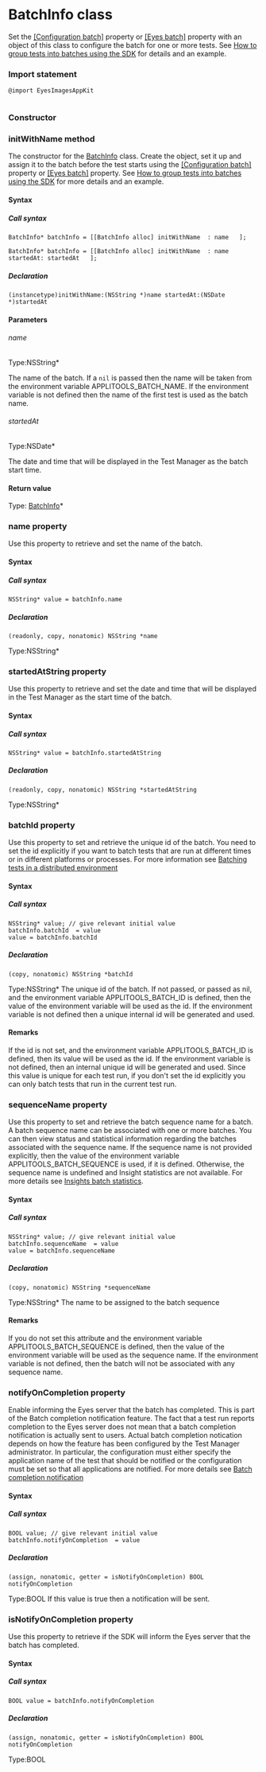 # BatchInfo class
Set the [\[Configuration batch\]](../classes-gen/class_configuration/method-configuration-setbatch-imagesappkit-objectivec.html) property or [\[Eyes batch\]](../classes-gen/class_eyes/method-eyes-setbatch-imagesappkit-objectivec.html) property with an object of this class to configure the batch for one or more tests.
See [How to group tests into batches using the SDK](https://applitools.com/docs/topics/working-with-test-batches/how-to-group-tests-into-batches.html) for details and an example. 
 ### Import statement 
``` 
@import EyesImagesAppKit
 
 ``` 
### Constructor 
### initWithName method
The constructor for the [BatchInfo](./batchinfo) class.
Create the object, set it up and assign it to the batch before the test starts using the [\[Configuration batch\]](../class_configuration/method-configuration-setbatch-imagesappkit-objectivec.html) property or [\[Eyes batch\]](../class_eyes/method-eyes-setbatch-imagesappkit-objectivec.html) property. See [How to group tests into batches using the SDK](https://applitools.com/docs/topics/working-with-test-batches/how-to-group-tests-into-batches.html) for more details and an example.

#### Syntax 
 ##### Call syntax 
 ``` 
BatchInfo* batchInfo = [[BatchInfo alloc] initWithName  : name   ];

BatchInfo* batchInfo = [[BatchInfo alloc] initWithName  : name startedAt: startedAt   ];
 ``` 
 
 ##### Declaration 
 ``` 
(instancetype)initWithName:(NSString *)name startedAt:(NSDate *)startedAt 
 ``` 

 #### Parameters 
 ###### name 
  
 Type:NSString\* 
  
 The name of the batch. If a `nil` is passed then the name will be taken from the environment variable APPLITOOLS\_BATCH\_NAME. If the environment variable is not defined then the name of the first test is used as the batch name. 
  
  ###### startedAt 
  
 Type:NSDate\* 
  
 The date and time that will be displayed in the Test Manager as the batch start time. 
  
 #### Return value 
Type: [BatchInfo](./batchinfo)\*

 
 ### name property
Use this property to retrieve and set the name of the batch.

#### Syntax 
 ##### Call syntax 
 ``` 
NSString* value = batchInfo.name
 ``` 
 
 ##### Declaration 
 ``` 
 (readonly, copy, nonatomic) NSString *name 
 ``` 
 
 Type:NSString\* 
 ### startedAtString property
Use this property to retrieve and set the date and time that will be displayed in the Test Manager as the start time of the batch.

#### Syntax 
 ##### Call syntax 
 ``` 
NSString* value = batchInfo.startedAtString
 ``` 
 
 ##### Declaration 
 ``` 
 (readonly, copy, nonatomic) NSString *startedAtString 
 ``` 
 
 Type:NSString\* 
 ### batchId property
Use this property to set and retrieve the unique id of the batch.
You need to set the id explicitly if you want to batch tests that are run at different times or in different platforms or processes. For more information see [Batching tests in a distributed environment](https://applitools.com/docs/topics/working-with-test-batches/batching-tests-in-a-distributed-environment.html)
#### Syntax 
 ##### Call syntax 
 ``` 
NSString* value; // give relevant initial value
batchInfo.batchId  = value
value = batchInfo.batchId
 ``` 
 
 ##### Declaration 
 ``` 
 (copy, nonatomic) NSString *batchId 
 ``` 
 
 Type:NSString\* 
The unique id of the batch. If not passed, or passed as nil, and the environment variable APPLITOOLS\_BATCH\_ID is defined, then the value of the environment variable will be used as the id. If the environment variable is not defined then a unique internal id will be generated and used.
        
 ####  Remarks 
If the id is not set, and the environment variable APPLITOOLS\_BATCH\_ID is defined, then its value will be used as the id. If the environment variable is not defined, then an internal unique id will be generated and used. Since this value is unique for each test run, if you don't set the id explicitly you can only batch tests that run in the current test run. 
 ### sequenceName property
Use this property to set and retrieve the batch sequence name for a batch.
A batch sequence name can be associated with one or more batches. You can then view status and statistical information regarding the batches associated with the sequence name. If the sequence name is not provided explicitly, then the value of the environment variable APPLITOOLS\_BATCH\_SEQUENCE is used, if it is defined. Otherwise, the sequence name is undefined and Insight statistics are not available. For more details see [Insights batch statistics](https://applitools.com/docs/topics/test-manager/pages/page-insights/tm-page-insights-batches.html).

#### Syntax 
 ##### Call syntax 
 ``` 
NSString* value; // give relevant initial value
batchInfo.sequenceName  = value
value = batchInfo.sequenceName
 ``` 
 
 ##### Declaration 
 ``` 
 (copy, nonatomic) NSString *sequenceName 
 ``` 
 
 Type:NSString\* 
The name to be assigned to the batch sequence

 #### Remarks 
If you do not set this attribute and the environment variable APPLITOOLS\_BATCH\_SEQUENCE is defined, then the value of the environment variable will be used as the sequence name. If the environment variable is not defined, then the batch will not be associated with any sequence name. 
 ### notifyOnCompletion property
Enable informing the Eyes server that the batch has completed.
This is part of the Batch completion notification feature. The fact that a test run reports completion to the Eyes server does not mean that a batch completion notification is actually sent to users. Actual batch completion notication depends on how the feature has been configured by the Test Manager administrator. In particular, the configuration must either specify the application name of the test that should be notified or the configuration must be set so that all applications are notified. For more details see [Batch completion notification](https://applitools.com/docs/topics/sdk/setup-batch-completion-notification-sdk.html)
#### Syntax 
 ##### Call syntax 
 ``` 
BOOL value; // give relevant initial value
batchInfo.notifyOnCompletion  = value
 ``` 
 
 ##### Declaration 
 ``` 
 (assign, nonatomic, getter = isNotifyOnCompletion) BOOL notifyOnCompletion 
 ``` 
 
 Type:BOOL 
If this value is true then a notification will be sent. 
 ### isNotifyOnCompletion property
Use this property to retrieve if the SDK will inform the Eyes server that the batch has completed.

#### Syntax 
 ##### Call syntax 
 ``` 
BOOL value = batchInfo.notifyOnCompletion
 ``` 
 
 ##### Declaration 
 ``` 
 (assign, nonatomic, getter = isNotifyOnCompletion) BOOL notifyOnCompletion 
 ``` 
 
 Type:BOOL